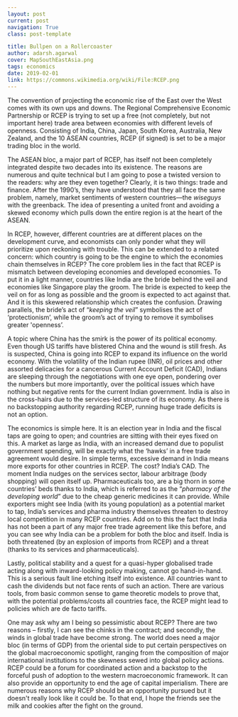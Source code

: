 ```yaml
---
layout: post
current: post
navigation: True
class: post-template

title: Bullpen on a Rollercoaster
author: adarsh.agarwal
cover: MapSouthEastAsia.png
tags: economics
date: 2019-02-01
link: https://commons.wikimedia.org/wiki/File:RCEP.png
---
```

The convention of projecting the economic rise of the East over the West comes with its own ups and downs. The Regional Comprehensive Economic Partnership or RCEP is trying to set up a free (not completely, but not important here) trade area between economies with different levels of openness. Consisting of India, China, Japan, South Korea, Australia, New Zealand, and the 10 ASEAN countries, RCEP (if signed) is set to be a major trading bloc in the world.

The ASEAN bloc, a major part of RCEP, has itself not been completely integrated despite two decades into its existence. The reasons are numerous and quite technical but I am going to pose a twisted version to the readers: why are they even together? Clearly, it is two things: trade and finance. After the 1990’s, they have understood that they all face the same problem, namely, market sentiments of western countries―the <i>wiseguys</i> with the greenback. The idea of presenting a united front and avoiding a skewed economy which pulls down the entire region is at the heart of the ASEAN.

In RCEP, however, different countries are at different places on the development curve, and economists can only ponder what they will prioritize upon reckoning with trouble. This can be extended to a related concern: which country is going to be the engine to which the economies chain themselves in RCEP? The core problem lies in the fact that RCEP is mismatch between developing economies and developed economies. To put it in a light manner, countries like India are the bride behind the veil and economies like Singapore play the groom. The bride is expected to keep the veil on for as long as possible and the groom is expected to act against that. And it is this skewered relationship which creates the confusion. Drawing parallels, the bride’s act of “<i>keeping the veil</i>” symbolises the act of ‘protectionism’, while the groom’s act of trying to remove it symbolises greater 'openness’.

A topic where China has the smirk is the power of its political economy. Even though US tariffs have blistered China and the wound is still fresh. As is suspected, China is going into RCEP to expand its influence on the world economy. With the volatility of the Indian rupee (INR), oil prices and other assorted delicacies for a cancerous Current Account Deficit (CAD), Indians are sleeping through the negotiations with one eye open, pondering over the numbers but more importantly, over the political issues which have nothing but negative rents for the current Indian government. India is also in the cross-hairs due to the services-led structure of its economy. As there is no backstopping authority regarding RCEP, running huge trade deficits is not an option.

The economics is simple here. It is an election year in India and the fiscal taps are going to open; and countries are sitting with their eyes fixed on this. A market as large as India, with an increased demand due to populist government spending, will be exactly what the ‘hawks’ in a free trade agreement would desire. In simple terms, excessive demand in India means more exports for other countries in RCEP. The cost? India’s CAD.
The moment India nudges on the services sector, labour arbitrage (body shopping) will open itself up. Pharmaceuticals too, are a big thorn in some countries’ beds thanks to India, which is referred to as the “<i>pharmacy of the developing world</i>” due to the cheap generic medicines it can provide. While exporters might see India (with its young population) as a potential market to tap, India’s services and pharma industry themselves threaten to destroy local competition in many RCEP countries.  Add on to this the fact that India has not been a part of any major free trade agreement like this before, and you can see why India can be a problem for both the bloc and itself. India is both threatened (by an explosion of imports from RCEP) and a threat (thanks to its services and pharmaceuticals).

Lastly, political stability and a quest for a quasi-hyper globalised trade acting along with inward-looking policy making, cannot go hand-in-hand. This is a serious fault line etching itself into existence. All countries want to cash the dividends but not face rents of such an action. There are various tools, from basic common sense to game theoretic models to prove that, with the potential problems/costs all countries face, the RCEP might lead to policies which are de facto tariffs.

One may ask why am I being so pessimistic about RCEP? There are two reasons – firstly, I can see the chinks in the contract; and secondly, the winds in global trade have become strong. The world does need a major bloc (in terms of GDP) from the oriental side to put certain perspectives on the global macroeconomic spotlight, ranging from the composition of major international institutions to the skewness sewed into global policy actions. RCEP could be a forum for coordinated action and a backstop to the forceful push of adoption to the western macroeconomic framework. It can also provide an opportunity to end the age of capital imperialism. There are numerous reasons why RCEP should be an opportunity pursued but it doesn't really look like it could be. To that end, I hope the friends see the milk and cookies after the fight on the ground.  
